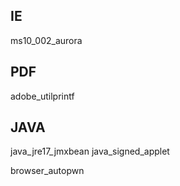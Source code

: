 ## IE

ms10_002_aurora

## PDF

adobe_utilprintf  

## JAVA

java_jre17_jmxbean
java_signed_applet

browser_autopwn
